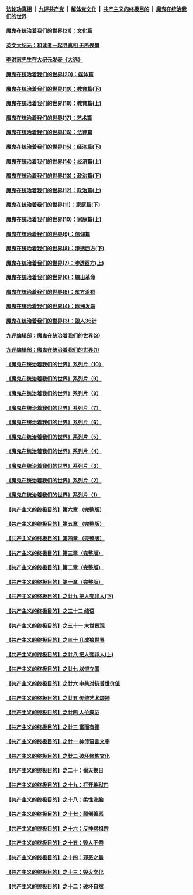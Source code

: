 ####  [法轮功真相](../../../../basic/blob/master/README.md?t=01282331) &nbsp;|&nbsp; [九评共产党](../../../../9ping.md/blob/master/README.md?t=01282331) &nbsp;|&nbsp; [解体党文化](../../../../jtdwh.md/blob/master/README.md?t=01282331)  &nbsp;|&nbsp; [共产主义的终极目的](../../../../gczydzjmd.md/blob/master/README.md?t=01282331) &nbsp;|&nbsp; [魔鬼在统治我们的世界](../../../../mgztzwmdsj.md/blob/master/README.md?t=01282331) 

#### [魔鬼在统治着我们的世界(21)：文化篇](../pages/nsc422/n10597706.md?t=01282331) 

#### [英文大纪元：和读者一起寻真相 无所畏惧](../pages/nsc422/n12542027.md?t=01282331) 

#### [李洪志先生在大纪元发表《大选》](../pages/nsc422/n12534746.md?t=01282331) 

#### [魔鬼在统治着我们的世界(20)：媒体篇](../pages/nsc422/n10586579.md?t=01282331) 

#### [魔鬼在统治着我们的世界(19)：教育篇(下)](../pages/nsc422/n10564808.md?t=01282331) 

#### [魔鬼在统治着我们的世界(18)：教育篇(上)](../pages/nsc422/n10526970.md?t=01282331) 

#### [魔鬼在统治着我们的世界(17)：艺术篇](../pages/nsc422/n10499093.md?t=01282331) 

#### [魔鬼在统治着我们的世界(16)：法律篇](../pages/nsc422/n10485969.md?t=01282331) 

#### [魔鬼在统治着我们的世界(15)：经济篇(下)](../pages/nsc422/n10469975.md?t=01282331) 

#### [魔鬼在统治着我们的世界(14)：经济篇(上)](../pages/nsc422/n10457370.md?t=01282331) 

#### [魔鬼在统治着我们的世界(13)：政治篇(下)](../pages/nsc422/n10448270.md?t=01282331) 

#### [魔鬼在统治着我们的世界(12)：政治篇(上)](../pages/nsc422/n10444576.md?t=01282331) 

#### [魔鬼在统治着我们的世界(11)：家庭篇(下)](../pages/nsc422/n10440961.md?t=01282331) 

#### [魔鬼在统治着我们的世界(10)：家庭篇(上)](../pages/nsc422/n10435448.md?t=01282331) 

#### [魔鬼在统治着我们的世界(9)：信仰篇](../pages/nsc422/n10432159.md?t=01282331) 

#### [魔鬼在统治着我们的世界(8)：渗透西方(下)](../pages/nsc422/n10429603.md?t=01282331) 

#### [魔鬼在统治着我们的世界(7)：渗透西方(上)](../pages/nsc422/n10426013.md?t=01282331) 

#### [魔鬼在统治着我们的世界(6)：输出革命](../pages/nsc422/n10421536.md?t=01282331) 

#### [魔鬼在统治着我们的世界(5)：东方杀戮](../pages/nsc422/n10417707.md?t=01282331) 

#### [魔鬼在统治着我们的世界(4)：欧洲发端](../pages/nsc422/n10414890.md?t=01282331) 

#### [魔鬼在统治着我们的世界(3)：毁人36计](../pages/nsc422/n10411583.md?t=01282331) 

#### [九评编辑部：魔鬼在统治着我们的世界(2)](../pages/nsc422/n10410036.md?t=01282331) 

#### [九评编辑部：魔鬼在统治着我们的世界(1)](../pages/nsc422/n10406825.md?t=01282331) 

#### [《魔鬼在统治着我们的世界》系列片（10）](../pages/nsc422/n12292670.md?t=01282331) 

#### [《魔鬼在统治着我们的世界》系列片（9）](../pages/nsc422/n12290859.md?t=01282331) 

#### [《魔鬼在统治着我们的世界》系列片（8）](../pages/nsc422/n12287445.md?t=01282331) 

#### [《魔鬼在统治着我们的世界》系列片（7）](../pages/nsc422/n12283425.md?t=01282331) 

#### [《魔鬼在统治着我们的世界》系列片（6）](../pages/nsc422/n12282314.md?t=01282331) 

#### [《魔鬼在统治着我们的世界》系列片（5）](../pages/nsc422/n12281419.md?t=01282331) 

#### [《魔鬼在统治着我们的世界》系列片（4）](../pages/nsc422/n12274024.md?t=01282331) 

#### [《魔鬼在统治着我们的世界》系列片（3）](../pages/nsc422/n12271322.md?t=01282331) 

#### [《魔鬼在统治着我们的世界》系列片（2）](../pages/nsc422/n12269049.md?t=01282331) 

#### [《魔鬼在统治着我们的世界》系列片（1）](../pages/nsc422/n12267575.md?t=01282331) 

#### [【共产主义的终极目的】第六章 （完整版）](../pages/nsc422/n11428913.md?t=01282331) 

#### [【共产主义的终极目的】第五章 （完整版）](../pages/nsc422/n11428912.md?t=01282331) 

#### [【共产主义的终极目的】第四章 （完整版）](../pages/nsc422/n11428907.md?t=01282331) 

#### [【共产主义的终极目的】第三章（完整版）](../pages/nsc422/n11428848.md?t=01282331) 

#### [【共产主义的终极目的】第二章（完整版）](../pages/nsc422/n11428831.md?t=01282331) 

#### [【共产主义的终极目的】第一章（完整版）](../pages/nsc422/n11417651.md?t=01282331) 

#### [【共产主义的终极目的】之廿九 把人变非人(下)](../pages/nsc422/n11344140.md?t=01282331) 

#### [【共产主义的终极目的】之三十二 结语](../pages/nsc422/n11360535.md?t=01282331) 

#### [【共产主义的终极目的】之三十一 末世景观](../pages/nsc422/n11351129.md?t=01282331) 

#### [【共产主义的终极目的】之三十 几成狼世界](../pages/nsc422/n11348280.md?t=01282331) 

#### [【共产主义的终极目的】之廿八 把人变非人(上)](../pages/nsc422/n11340492.md?t=01282331) 

#### [【共产主义的终极目的】之廿七 以恨立国](../pages/nsc422/n11336944.md?t=01282331) 

#### [【共产主义的终极目的】之廿六 中共对抗普世价值](../pages/nsc422/n11324785.md?t=01282331) 

#### [【共产主义的终极目的】之廿五 传统艺术颂神](../pages/nsc422/n11296396.md?t=01282331) 

#### [【共产主义的终极目的】之廿四 人伦典范](../pages/nsc422/n11296397.md?t=01282331) 

#### [【共产主义的终极目的】之廿三 富而有德](../pages/nsc422/n11283598.md?t=01282331) 

#### [【共产主义的终极目的】之廿一 神传语言文字](../pages/nsc422/n11263265.md?t=01282331) 

#### [【共产主义的终极目的】之廿二 破坏修炼文化](../pages/nsc422/n11245728.md?t=01282331) 

#### [【共产主义的终极目的】之二十：偷天换日](../pages/nsc422/n11238846.md?t=01282331) 

#### [【共产主义的终极目的】之十九：打开地狱门](../pages/nsc422/n11206376.md?t=01282331) 

#### [【共产主义的终极目的】之十八：柔性洗脑](../pages/nsc422/n11199994.md?t=01282331) 

#### [【共产主义的终极目的】之十七：颠倒善恶](../pages/nsc422/n11179782.md?t=01282331) 

#### [【共产主义的终极目的】之十六：反神骂祖宗](../pages/nsc422/n11166798.md?t=01282331) 

#### [【共产主义的终极目的】之十五：毁人不倦](../pages/nsc422/n11166792.md?t=01282331) 

#### [【共产主义的终极目的】之十四：邪恶之最](../pages/nsc422/n11150249.md?t=01282331) 

#### [【共产主义的终极目的】之十三：毁灭文化](../pages/nsc422/n11135227.md?t=01282331) 

#### [【共产主义的终极目的】之十二：破坏自然](../pages/nsc422/n11135214.md?t=01282331) 

